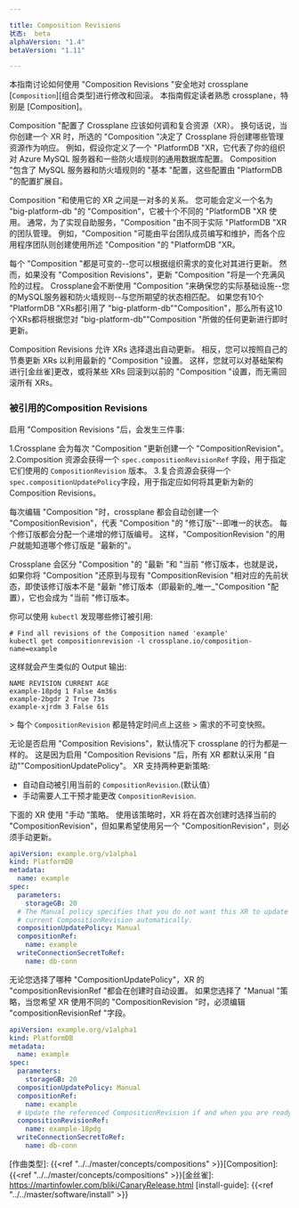 ```yaml
---

title: Composition Revisions
状态:  beta
alphaVersion: "1.4"
betaVersion: "1.11"

---
```


本指南讨论如何使用 "Composition Revisions "安全地对 crossplane [`Composition`][组合类型]进行修改和回滚。 本指南假定读者熟悉 crossplane，特别是 [Composition]。

Composition "配置了 Crossplane 应该如何调和复合资源（XR）。 换句话说，当你创建一个 XR 时，所选的 "Composition "决定了 Crossplane 将创建哪些管理资源作为响应。 例如，假设你定义了一个 "PlatformDB "XR，它代表了你的组织对 Azure MySQL 服务器和一些防火墙规则的通用数据库配置。 Composition "包含了 MySQL 服务器和防火墙规则的 "基本 "配置，这些配置由 "PlatformDB "的配置扩展自。

Composition "和使用它的 XR 之间是一对多的关系。 您可能会定义一个名为 "big-platform-db "的 "Composition"，它被十个不同的 "PlatformDB "XR 使用。 通常，为了实现自助服务，"Composition "由不同于实际 "PlatformDB "XR 的团队管理。 例如，"Composition "可能由平台团队成员编写和维护，而各个应用程序团队则创建使用所述 "Composition "的 "PlatformDB "XR。

每个 "Composition "都是可变的--您可以根据组织需求的变化对其进行更新。 然而，如果没有 "Composition Revisions"，更新 "Composition "将是一个充满风险的过程。 Crossplane会不断使用 "Composition "来确保您的实际基础设施--您的MySQL服务器和防火墙规则--与您所期望的状态相匹配。 如果您有10个 "PlatformDB "XRs都引用了 "big-platform-db""Composition"，那么所有这10个XRs都将根据您对 "big-platform-db""Composition "所做的任何更新进行即时更新。

Composition Revisions 允许 XRs 选择退出自动更新。 相反，您可以按照自己的节奏更新 XRs 以利用最新的 "Composition "设置。 这样，您就可以对基础架构进行[金丝雀]更改，或将某些 XRs 回滚到以前的 "Composition "设置，而无需回滚所有 XRs。

### 被引用的Composition Revisions

启用 "Composition Revisions "后，会发生三件事: 

1.Crossplane 会为每次 "Composition "更新创建一个 "CompositionRevision"。
2.Composition 资源会获得一个 `spec.compositionRevisionRef` 字段，用于指定它们使用的 `CompositionRevision` 版本。
3.复合资源会获得一个`spec.compositionUpdatePolicy`字段，用于指定应如何将其更新为新的 Composition Revisions。

每次编辑 "Composition "时，crossplane 都会自动创建一个 "CompositionRevision"，代表 "Composition "的 "修订版"--即唯一的状态。 每个修订版都会分配一个递增的修订版编号。 这样，"CompositionRevision "的用户就能知道哪个修订版是 "最新的"。

Crossplane 会区分 "Composition "的 "最新 "和 "当前 "修订版本，也就是说，如果你将 "Composition "还原到与现有 "CompositionRevision "相对应的先前状态，即使该修订版本不是 "最新 "修订版本（即最新的_唯一_"Composition "配置），它也会成为 "当前 "修订版本。

你可以使用 `kubectl` 发现哪些修订被引用: 

```console
# Find all revisions of the Composition named 'example'
kubectl get compositionrevision -l crossplane.io/composition-name=example
```

这样就会产生类似的 Output 输出: 

```console
NAME REVISION CURRENT AGE
example-18pdg 1 False 4m36s
example-2bgdr 2 True 73s
example-xjrdm 3 False 61s
```

&gt; 每个 `CompositionRevision` 都是特定时间点上这些 &gt; 需求的不可变快照。

无论是否启用 "Composition Revisions"，默认情况下 crossplane 的行为都是一样的。 这是因为启用 "Composition Revisions "后，所有 XR 都默认采用 "自动""CompositionUpdatePolicy"。 XR 支持两种更新策略: 

* 自动自动被引用当前的 `CompositionRevision`.(默认值）
* 手动需要人工干预才能更改 `CompositionRevision`.

下面的 XR 使用 "手动 "策略。 使用该策略时，XR 将在首次创建时选择当前的 "CompositionRevision"，但如果希望使用另一个 "CompositionRevision"，则必须手动更新。

```yaml
apiVersion: example.org/v1alpha1
kind: PlatformDB
metadata:
  name: example
spec:
  parameters:
    storageGB: 20
  # The Manual policy specifies that you do not want this XR to update to the
  # current CompositionRevision automatically.
  compositionUpdatePolicy: Manual
  compositionRef:
    name: example
  writeConnectionSecretToRef:
    name: db-conn
```

无论您选择了哪种 "CompositionUpdatePolicy"，XR 的 "compositionRevisionRef "都会在创建时自动设置。 如果您选择了 "Manual "策略，当您希望 XR 使用不同的 "CompositionRevision "时，必须编辑 "compositionRevisionRef "字段。

```yaml
apiVersion: example.org/v1alpha1
kind: PlatformDB
metadata:
  name: example
spec:
  parameters:
    storageGB: 20
  compositionUpdatePolicy: Manual
  compositionRef:
    name: example
  # Update the referenced CompositionRevision if and when you are ready.
  compositionRevisionRef:
    name: example-18pdg
  writeConnectionSecretToRef:
    name: db-conn
```

[作曲类型]:  {{<ref "../../master/concepts/compositions" >}}[Composition]:  {{<ref "../../master/concepts/compositions" >}}[金丝雀]:  https://martinfowler.com/bliki/CanaryRelease.html [install-guide]:  {{<ref "../../master/software/install" >}}
